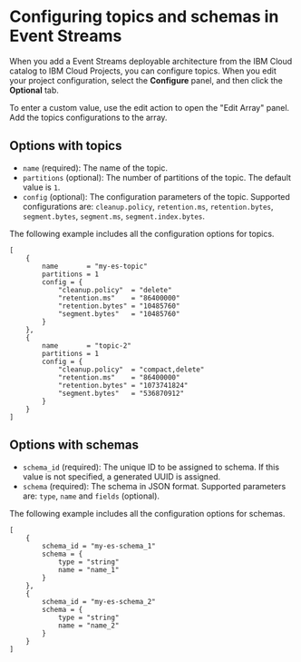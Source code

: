 # Configuring topics and schemas in Event Streams

When you add a Event Streams deployable architecture from the IBM Cloud catalog to IBM Cloud Projects, you can configure topics. When you edit your project configuration, select the **Configure** panel, and then click the **Optional** tab.

To enter a custom value, use the edit action to open the "Edit Array" panel. Add the topics configurations to the array.


## Options with topics

- `name` (required): The name of the topic.
- `partitions` (optional): The number of partitions of the topic. The default value is `1`.
- `config` (optional): The configuration parameters of the topic. Supported configurations are: `cleanup.policy`, `retention.ms`, `retention.bytes`, `segment.bytes`, `segment.ms`, `segment.index.bytes`.

The following example includes all the configuration options for topics.

```hcl
[
    {
        name       = "my-es-topic"
        partitions = 1
        config = {
            "cleanup.policy"  = "delete"
            "retention.ms"    = "86400000"
            "retention.bytes" = "10485760"
            "segment.bytes"   = "10485760"
        }
    },
    {
        name       = "topic-2"
        partitions = 1
        config = {
            "cleanup.policy"  = "compact,delete"
            "retention.ms"    = "86400000"
            "retention.bytes" = "1073741824"
            "segment.bytes"   = "536870912"
        }
    }
]
```

## Options with schemas

- `schema_id` (required): The unique ID to be assigned to schema. If this value is not specified, a generated UUID is assigned.
- `schema` (required): The schema in JSON format. Supported parameters are: `type`, `name` and `fields` (optional).

The following example includes all the configuration options for schemas.

```hcl
[
    {
        schema_id = "my-es-schema_1"
        schema = {
            type = "string"
            name = "name_1"
        }
    },
    {
        schema_id = "my-es-schema_2"
        schema = {
            type = "string"
            name = "name_2"
        }
    }
]
```
